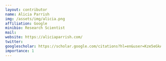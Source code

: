 ```yaml
---
layout: contributor
name: Alicia Parrish
img: /assets/img/alicia.png
affiliation: Google
minibio: Research Scientist
mail: 
website: https://aliciaparrish.com/
twitter: 
googlescholar: https://scholar.google.com/citations?hl=en&user=Kze5eGkAAAAJ
importance: 1
---
```


